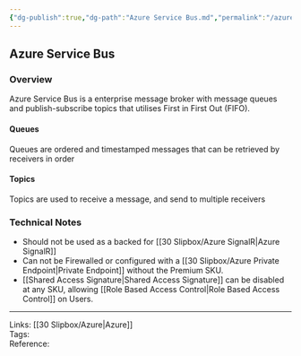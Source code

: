 ```yaml
---
{"dg-publish":true,"dg-path":"Azure Service Bus.md","permalink":"/azure-service-bus/","tags":["notes"]}
---
```



## Azure Service Bus

### Overview

Azure Service Bus is a enterprise message broker with message queues and publish-subscribe topics that utilises First in First Out (FIFO).

#### Queues

Queues are ordered and timestamped messages that can be retrieved by receivers in order

#### Topics

Topics are used to receive a message, and send to multiple receivers

### Technical Notes

- Should not be used as a backed for [[30 Slipbox/Azure SignalR\|Azure SignalR]]
- Can not be Firewalled or configured with a [[30 Slipbox/Azure Private Endpoint\|Private Endpoint]] without the Premium SKU.
- [[Shared Access Signature\|Shared Access Signature]] can be disabled at any SKU, allowing [[Role Based Access Control\|Role Based Access Control]] on Users.

---

Links: [[30 Slipbox/Azure\|Azure]]  
Tags:  
Reference:

